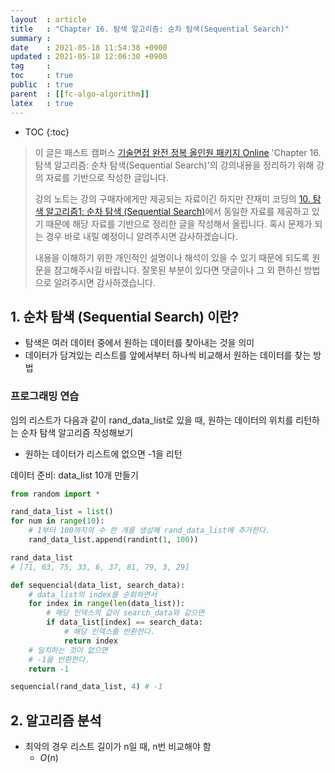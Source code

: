 ```yaml
---
layout  : article
title   : "Chapter 16. 탐색 알고리즘: 순차 탐색(Sequential Search)"
summary : 
date    : 2021-05-18 11:54:38 +0900
updated : 2021-05-18 12:06:30 +0900
tag     : 
toc     : true
public  : true
parent  : [[fc-algo-algorithm]]
latex   : true
---
```

* TOC
{:toc}

> 이 글은 패스트 캠퍼스 [기술면접 완전 정복 올인원 패키지 Online](https://fastcampus.co.kr/dev_online_algo) 'Chapter 16. 탐색 알고리즘: 순차 탐색(Sequential Search)'의 강의내용을 정리하기 위해 강의 자료를 기반으로 작성한 글입니다.
>
> 강의 노트는 강의 구매자에게만 제공되는 자료이긴 하지만 잔재미 코딩의 [10. 탐색 알고리즘1: 순차 탐색 (Sequential Search)](https://www.fun-coding.org/Chapter16-seqsearch.html)에서 동일한 자료를 제공하고 있기 때문에 해당 자료를 기반으로 정리한 글을 작성해서 올립니다. 혹시 문제가 되는 경우 바로 내릴 예정이니 알려주시면 감사하겠습니다.
>
> 내용을 이해하기 위한 개인적인 설명이나 해석이 있을 수 있기 때문에 되도록 원문을 참고해주시길 바랍니다.
> 잘못된 부분이 있다면 댓글이나 그 외 편하신 방법으로 알려주시면 감사하겠습니다.

## 1. 순차 탐색 (Sequential Search) 이란?

* 탐색은 여러 데이터 중에서 원하는 데이터를 찾아내는 것을 의미
* 데이터가 담겨있는 리스트를 앞에서부터 하나씩 비교해서 원하는 데이터를 찾는 방법

### 프로그래밍 연습

임의 리스트가 다음과 같이 rand_data_list로 있을 때, 원하는 데이터의 위치를 리턴하는 순차 탐색 알고리즘 작성해보기

* 원하는 데이터가 리스트에 없으면 -1을 리턴

데이터 준비: data_list 10개 만들기

```python
from random import *

rand_data_list = list()
for num in range(10):
    # 1부터 100까지의 수 한 개를 생성해 rand_data_list에 추가한다.
    rand_data_list.append(randint(1, 100))

rand_data_list
# [71, 63, 75, 33, 6, 37, 81, 79, 3, 29]
```

```python
def sequencial(data_list, search_data):
    # data_list의 index를 순회하면서
    for index in range(len(data_list)):
        # 해당 인덱스의 값이 search_data와 같으면
        if data_list[index] == search_data:
            # 해당 인덱스를 반환한다.
            return index
    # 일치하는 것이 없으면
    # -1을 반환한다. 
    return -1

sequencial(rand_data_list, 4) # -1
```

## 2. 알고리즘 분석

* 최악의 경우 리스트 길이가 n일 때, n번 비교해야 함
    * $O(n)$
